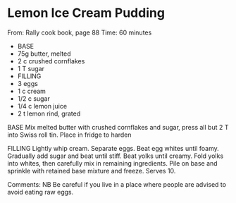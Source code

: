 # Lemon Ice Cream Pudding
From: Rally cook book, page 88
Time: 60 minutes

* BASE
* 75g butter, melted
* 2 c crushed cornflakes
* 1 T sugar
* FILLING
* 3 eggs
* 1 c cream
* 1/2 c sugar
* 1/4 c lemon juice
* 2 t lemon rind, grated

BASE
Mix melted butter with crushed cornflakes and sugar, press all but 2 T into Swiss roll tin.  Place in fridge to harden

FILLING
Lightly whip cream.  Separate eggs.  Beat egg whites until foamy.  Gradually add sugar and beat until stiff.  Beat yolks until creamy. Fold yolks into whites, then carefully mix in remaining ingredients.  Pile on base and sprinkle with retained base mixture and freeze.  Serves 10.

Comments: NB
Be careful if you live in a place where people are advised to avoid eating raw eggs.

